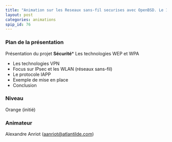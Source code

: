 ```yaml
---
title: "Animation sur les Reseaux sans-fil securises avec OpenBSD. Le 19/05/2006."
layout: post
categories: animations
spip_id: 76
---
```


### Plan de la présentation ###

Présentation du projet **Sécurité*** Les technologies WEP et WPA

* Les technologies VPN
* Focus sur IPsec et les WLAN (réseaux sans-fil)
* Le protocole IAPP
* Exemple de mise en place
* Conclusion


### Niveau ###

Orange (initié)



### Animateur ###

Alexandre Anriot (<aanriot@atlantilde.com>)
